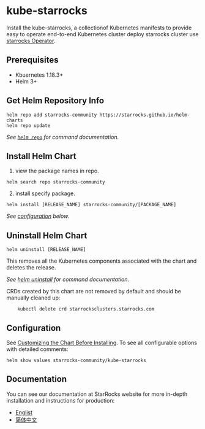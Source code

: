 # kube-starrocks
Install the kube-starrocks, a collectionof Kubernetes manifests to provide easy to operate end-to-end Kubernetes cluster deploy starrocks cluster use [starrocks Operator](https://github.com/StarRocks/starrocks-kubernetes-operator).

## Prerequisites
- Kbuernetes 1.18.3+
- Helm 3+

## Get Helm Repository Info
```console
helm repo add starrocks-community https://starrocks.github.io/helm-charts
helm repo update
```
_See [`helm repo`](https://helm.sh/docs/helm/helm_repo/) for command documentation._

## Install Helm Chart

1. view the package names in repo.
```console
helm search repo starrocks-community
```
2. install specify package.
```console
helm install [RELEASE_NAME] starrocks-community/[PACKAGE_NAME]
```

_See [configuration](#configuration) below._

## Uninstall Helm Chart

```console
helm uninstall [RELEASE_NAME]
```

This removes all the Kubernetes components associated with the chart and deletes the release.

_See [helm uninstall](https://helm.sh/docs/helm/helm_uninstall/) for command documentation._

CRDs created by this chart are not removed by default and should be manually cleaned up:

```console
    kubectl delete crd starrocksclusters.starrocks.com
```

## Configuration

See [Customizing the Chart Before Installing](https://helm.sh/docs/intro/using_helm/#customizing-the-chart-before-installing). To see all configurable options with detailed comments:

```console
helm show values starrocks-community/kube-starrocks
```

## Documentation

You can see our documentation at StarRocks website for more in-depth installation and instructions for production:

- [Englist](https://docs.starrocks.io/en-us/latest/introduction/StarRocks_intro)
- [简体中文](https://docs.starrocks.io/zh-cn/latest/introduction/StarRocks_intro)
